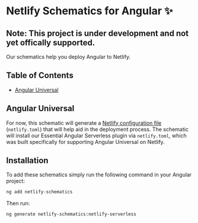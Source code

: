 # Netlify Schematics for Angular ✨

## Note: This project is under development and not yet offically supported.

Our schematics help you deploy Angular to Netlify.

## Table of Contents

- [Angular Universal](#angular-universal)

## Angular Universal

For now, this schematic will generate a [Netlify configuration file](https://docs.netlify.com/configure-builds/file-based-configuration/) (`netlify.toml`) that will help aid in the deployment process. The schematic  will install our Essential Angular Serverless plugin via `netlify.toml`, which was built specifically for supporting Angular Universal on Netlify.

## Installation

To add these schematics simply run the following command in your Angular project:

```bash
ng add netlify-schematics
```

Then run:

```bash
ng generate netlify-schematics:netlify-serverless
```
